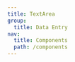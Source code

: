 ```yaml
---
title: TextArea
group:
  title: Data Entry
nav:
  title: Components
  path: /components
---
```


<code src="./demo.tsx"></code>
